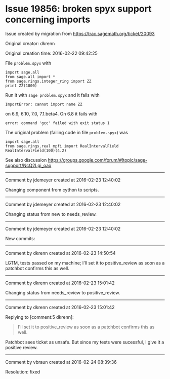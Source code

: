 # Issue 19856: broken spyx support concerning imports

Issue created by migration from https://trac.sagemath.org/ticket/20093

Original creator: dkrenn

Original creation time: 2016-02-22 09:42:25

File `problem.spyx` with

```
import sage.all
from sage.all import *
from sage.rings.integer_ring import ZZ
print ZZ(1000)
```

Run it with `sage problem.spyx` and it fails with

```
ImportError: cannot import name ZZ
```

on 6.9, 6.10, 7.0, 7.1.beta4. On 6.8 it fails with

```
error: command 'gcc' failed with exit status 1
```


The original problem (failing code in file `problem.spyx`) was

```
import sage.all
from sage.rings.real_mpfi import RealIntervalField
RealIntervalField(100)(4.2)
```

See also discussion https://groups.google.com/forum/#!topic/sage-support/NcQ2Lgj_oao


---

Comment by jdemeyer created at 2016-02-23 12:40:02

Changing component from cython to scripts.


---

Comment by jdemeyer created at 2016-02-23 12:40:02

Changing status from new to needs_review.


---

Comment by jdemeyer created at 2016-02-23 12:40:02

New commits:


---

Comment by dkrenn created at 2016-02-23 14:50:54

LGTM, tests passed on my machine; I'll set it to positive_review as soon as a patchbot confirms this as well.


---

Comment by dkrenn created at 2016-02-23 15:01:42

Changing status from needs_review to positive_review.


---

Comment by dkrenn created at 2016-02-23 15:01:42

Replying to [comment:5 dkrenn]:
> I'll set it to positive_review as soon as a patchbot confirms this as well.

Patchbot sees ticket as unsafe. But since my tests were sucessful, I give it a positive review.


---

Comment by vbraun created at 2016-02-24 08:39:36

Resolution: fixed
